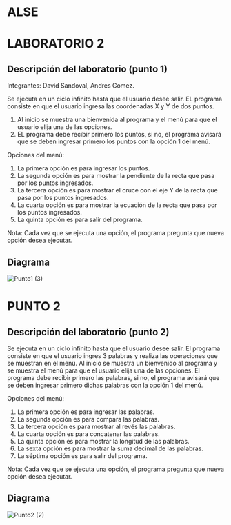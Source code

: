 ALSE
==============
LABORATORIO 2 
============================

Descripción del laboratorio (punto 1)
-------------------------------
Integrantes: David Sandoval, Andres Gomez.

Se ejecuta en un ciclo infinito hasta que el usuario desee salir.
EL programa consiste en que el usuario ingresa las coordenadas X y Y de dos puntos.
1. Al inicio se muestra una bienvenida al programa y el menú para que el usuario elija una de las opciones.
2. EL programa debe recibir primero los puntos, si no, el programa avisará que se deben ingresar primero los puntos con la opción 1 del menú.

Opciones del menú:

1. La primera opción es para ingresar los puntos.
2. La segunda opción es para mostrar la pendiente de la recta que pasa por los puntos ingresados.
3. La tercera opción es para mostrar el cruce con el eje Y de la recta que pasa por los puntos ingresados.
4. La cuarta opción es para mostrar la ecuación de la recta que pasa por los puntos ingresados.
5. La quinta opción es para salir del programa.

Nota: Cada vez que se ejecuta una opción, el programa pregunta que nueva opción desea ejecutar.

Diagrama
--------
![Punto1 (3)](https://user-images.githubusercontent.com/69484071/92821812-149f1980-f391-11ea-8424-1c88a8a6918f.jpg)

PUNTO 2
==========
Descripción del laboratorio (punto 2)
-------------------
Se ejecuta en un ciclo infinito hasta que el usuario desee salir.
El programa consiste en que el usuario ingres 3 palabras y realiza las operaciones que se muestran en el menú.
Al inicio se muestra un bienvenido al programa y se muestra el menú para que el usuario elija una de las opciones.
El programa debe recibir primero las palabras, si no, el programa avisará que se deben ingresar primero dichas palabras con la opción 1 del menú.

Opciones del menú:

1. La primera opción es para ingresar las palabras.
2. La segunda opción es para compara las palabras.
3. La tercera opción es para mostrar al revés las palabras.
4. La cuarta opción es para concatenar las palabras.
5. La quinta opción es para mostrar la longitud de las palabras.
6. La sexta opción es para mostrar la suma decimal de las palabras.
7. La séptima opción es para salir del programa.

Nota: Cada vez que se ejecuta una opción, el programa pregunta que nueva opción desea ejecutar.

Diagrama
-----------
![Punto2 (2)](https://user-images.githubusercontent.com/69484071/92826450-53839e00-f396-11ea-84dd-fe70b1e2fdf6.jpg)








